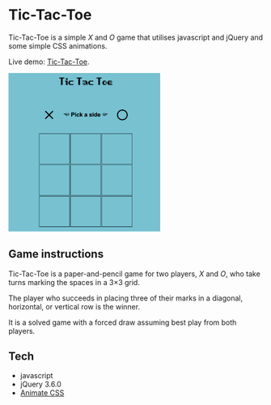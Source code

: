 # Tic-Tac-Toe

Tic-Tac-Toe is a simple *X* and *O* game that utilises javascript and jQuery and some simple CSS animations.

Live demo: [Tic-Tac-Toe](https://hesstab.github.io/tic-tac-toe/).

<img src="images/git-logo.png" width=300>

<!-- ![GitHub Logo](/images/git-logo.png) -->


## Game instructions

Tic-Tac-Toe is a paper-and-pencil game for two players, *X* and *O*, who take turns marking the spaces in a 3×3 grid.

The player who succeeds in placing three of their marks in a diagonal, horizontal, or vertical row is the winner.

It is a solved game with a forced draw assuming best play from both players.

## Tech

- javascript
- jQuery 3.6.0
- [Animate CSS](https://animate.style/)

